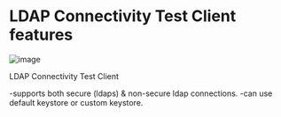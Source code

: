 # LDAP Connectivity Test Client features

![image](https://github.com/kmetininan/ldapconnectivitytester/assets/113210519/a10415e0-5c59-4ddd-b5d6-089d43baeaf2)

LDAP Connectivity Test Client

-supports both secure (ldaps) & non-secure ldap connections.
-can use default keystore or custom keystore.


